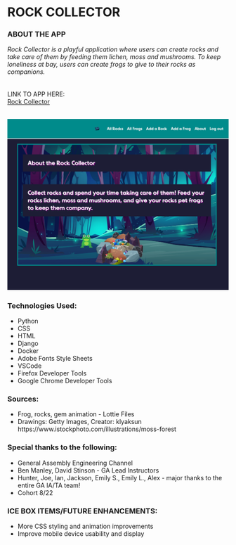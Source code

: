 <h1>ROCK COLLECTOR</h1>

<h3>ABOUT THE APP</h3>

<i>
Rock Collector is a playful application where users can create rocks and take care of them by feeding them lichen, moss and mushrooms. To keep loneliness at bay, users can create frogs to give to their rocks as companions.</i>
<br>
<br>
<br>
LINK TO APP HERE:
<br>
<a href="https://web-production-3d7b.up.railway.app/">Rock Collector</a>
<br>
<br>

![App Screenshot](/main_app/static/images/rockcollector.png)
<br>

<h3>Technologies Used:</h3>
<ul>
  <li>Python</li>
  <li>CSS</li>
  <li>HTML</li>
  <li>Django</li>
  <li>Docker</li>
  <li>Adobe Fonts Style Sheets</li>
  <li>VSCode</li>
  <li>Firefox Developer Tools</li>
  <li>Google Chrome Developer Tools</li>
</ul>
<h3>Sources:</h3>
<ul>
  <li>Frog, rocks, gem animation - Lottie Files</li>
  <li>Drawings: Getty Images, Creator: klyaksun https://www.istockphoto.com/illustrations/moss-forest</li>
</ul>
<h3>Special thanks to the following:</h3>
<ul>
  <li>General Assembly Engineering Channel</li>
  <li>Ben Manley, David Stinson - GA Lead Instructors</li>
  <li>Hunter, Joe, Ian, Jackson, Emily S., Emily L., Alex - major thanks to the entire GA IA/TA team!</li>
  <li>Cohort 8/22</li>
</ul>
<h3>ICE BOX ITEMS/FUTURE ENHANCEMENTS:</h3>
<ul>
  <li>More CSS styling and animation improvements</li>
  <li>Improve mobile device usability and display</li>
<i>
</ul>